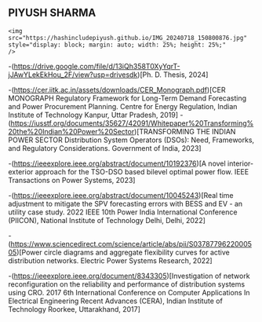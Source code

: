 ## PIYUSH SHARMA
    <img src="https://hashincludepiyush.github.io/IMG_20240718_150800876.jpg" style="display: block; margin: auto; width: 25%; height: 25%;"
    />

-(https://drive.google.com/file/d/13iQh358T0XyYqrT-jJAwYLekEkHou_2F/view?usp=drivesdk)[Ph. D. Thesis, 2024]
      
-(https://cer.iitk.ac.in/assets/downloads/CER_Monograph.pdf)[CER MONOGRAPH Regulatory Framework for Long-Term Demand Forecasting and Power Procurement Planning. Centre for Energy Regulation, Indian Institute of Technology Kanpur, Uttar Pradesh, 2019]
      -(https://iusstf.org/documents/35627/42091/Whitepaper%20Transforming%20the%20Indian%20Power%20Sector)[TRANSFORMING THE INDIAN POWER SECTOR Distribution System Operators (DSOs): Need, Frameworks, and Regulatory Considerations. Government of India, 2023]
      
-(https://ieeexplore.ieee.org/abstract/document/10192376)[A novel interior-exterior approach for the TSO-DSO based bilevel optimal power flow. IEEE Transactions on Power Systems, 2023]

-(https://ieeexplore.ieee.org/abstract/document/10045243)[Real time adjustment to mitigate the SPV forecasting errors with BESS and EV - an utility case study. 2022 IEEE 10th Power India International Conference (PIICON), National Institute of Technology Delhi, Delhi, 2022]

-(https://www.sciencedirect.com/science/article/abs/pii/S0378779622000505)[Power circle diagrams and aggregate flexibility curves for active distribution networks. Electric Power Systems Research, 2022]

-(https://ieeexplore.ieee.org/document/8343305)[Investigation of network reconfiguration on the reliability and performance of distribution systems using CRO. 2017 6th International Conference on Computer Applications In Electrical Engineering Recent Advances (CERA), Indian Institute of Technology Roorkee, Uttarakhand, 2017]
